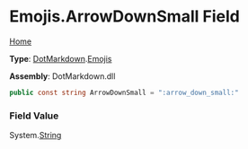 # Emojis\.ArrowDownSmall Field

[Home](../../../README.md)

**Type**: [DotMarkdown](../../README.md)\.[Emojis](../README.md)

**Assembly**: DotMarkdown\.dll

```csharp
public const string ArrowDownSmall = ":arrow_down_small:"
```

### Field Value

System\.[String](https://docs.microsoft.com/en-us/dotnet/api/system.string)